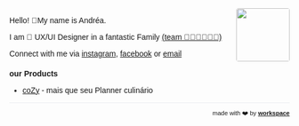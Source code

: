 <link href="https://fonts.googleapis.com/css?family=Montserrat&display=swap" rel="stylesheet">

<div style="text-align: right; float: right">
<img width="96" style="border-radius: 4px;" src="https://avatars.githubusercontent.com/u/1123859?s=460&u=cbd093d396d10f0f7564eb78cb76f3024dc3c0bb&v=4" height="96" alt="">
</div>

Hello! 👋My name is Andréa.

I am 🎨 UX/UI Designer in a fantastic Family <a href="https://www.instagram.com/p/B_FxtLjJfeI/">(team 👩🏻👨🏽👦🏻)</a>

Connect with me via [instagram](https://www.instagram.com/by_andrea.maciel/), [facebook](https://www.facebook.com/by.andrea.maciel) or [email](mailto:by@andrea-maciel.me)

### our Products

- <a href="" target="_blank">coZy</a> - mais que seu Planner culinário


<!--
#### Mudanças de Comportamento

- [Dieta de Gladiadores](https://www.netflix.com/br/title/81157840)
- [What the Health](https://www.netflix.com/br/title/80174177)

<!--
**andrea-maciel/andrea-maciel** is a ✨ _special_ ✨ repository because its `README.md` (this file) appears on your GitHub profile.

Here are some ideas to get you started:

- 🔭 I’m currently working on ...
- 🌱 I’m currently learning ...
- 👯 I’m looking to collaborate on ...
- 🤔 I’m looking for help with ...
- 💬 Ask me about ...
- 📫 How to reach me: ...
- 😄 Pronouns: ...
- ⚡ Fun fact: ...
-->

<hr />

<div style="text-align: right; float: right;">
 <span style="font-size: 11px"> made with ❤️  by </span>
 <a href="http://workspace.ciro-maciel.me" style="font-size: 11px" target="_blank">
   <strong style="font-size: 11px">workspace</strong>
 </a>
</div>

<style>
 * {
    font-family: 'Montserrat', sans-serif !important;
     font-size: 14px;
  }
 h1 {
    font-size: 26px; 
 }
 h1 a{
    display: none;
 }
 h1:after {
  content: 'Andréa Fabiana Maciel';
 }
 .container-lg{
  max-width: 900px
 }
 hr {
  height: 0px !important;
  border-bottom: 1px solid #eaecef !important;
  margin-bottom: 10px !important;
 }
</style>
